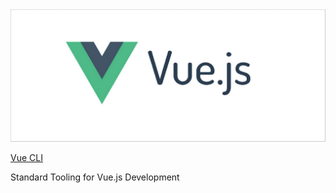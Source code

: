 <img src='https://github.com/byvuejs/vue-cli/raw/images/logo.png' border='0' alt='logo' />

[Vue CLI](https://cli.vuejs.org/guide/installation.html)

Standard Tooling for Vue.js Development

<br />
